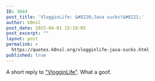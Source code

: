 ```yaml
---
ID: 3044
post_title: 'VlogginLife: &#8220;Java sucks!&#8221;'
author: k0nsl
post_date: 2015-04-01 15:19:05
post_excerpt: ""
layout: post
permalink: >
  https://quotes.k0nsl.org/vlogginlife-java-sucks.html
published: true
---
```

A short reply to <a href="https://youtu.be/GqiA4BVLdIE?t=49" title="VlogginLife" target="_blank">"VlogginLife"</a>. What a goof.